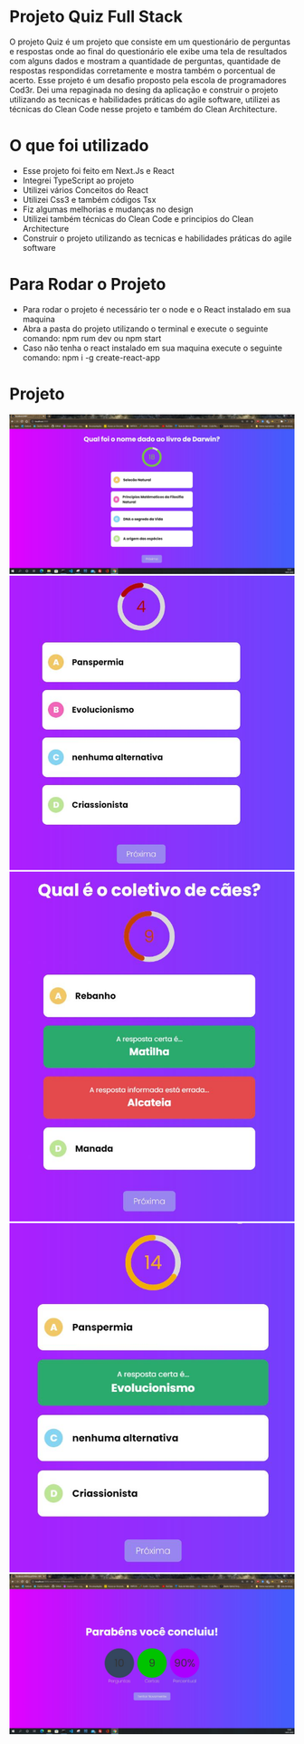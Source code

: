 # Projeto Quiz Full Stack 
O projeto Quiz é um projeto que consiste em um questionário de perguntas e respostas 
onde ao final do questionário ele exibe uma tela de resultados com alguns dados e mostram
a quantidade de perguntas, quantidade de respostas respondidas corretamente e mostra 
também o porcentual de acerto. Esse projeto é um desafio proposto pela escola de programadores Cod3r.
Dei uma repaginada no desing da aplicação e construir o projeto utilizando as tecnicas e habilidades 
práticas do agile software, utilizei as técnicas do Clean Code nesse projeto e também do Clean Architecture.

# O que foi utilizado
- Esse projeto foi feito em Next.Js e React 
- Integrei TypeScript ao projeto 
- Utilizei vários Conceitos do React
- Utilizei Css3 e também códigos Tsx
- Fiz algumas melhorias e mudanças no design
- Utilizei também técnicas do Clean Code e principios do Clean Architecture
- Construir o projeto utilizando as tecnicas e habilidades práticas do agile software

# Para Rodar o Projeto 
- Para rodar o projeto é necessário ter o node e o React instalado em sua maquina
- Abra a pasta do projeto utilizando o terminal e execute o seguinte comando: npm rum dev ou npm start
- Caso não tenha o react instalado em sua maquina execute o seguinte comando: npm i -g create-react-app 

# Projeto
![imagem-01.JPG](https://github.com/Danilo55Amaral/Projeto-Quiz-FullStack/blob/main/imagem-01.JPG)
![imagem-002.JPG](https://github.com/Danilo55Amaral/Projeto-Quiz-FullStack/blob/main/imagem-002.JPG)
![imagem-003.JPG](https://github.com/Danilo55Amaral/Projeto-Quiz-FullStack/blob/main/imagem-003.JPG)
![imagem-004.JPG](https://github.com/Danilo55Amaral/Projeto-Quiz-FullStack/blob/main/imagem-004.JPG)
![imagem-005.JPG](https://github.com/Danilo55Amaral/Projeto-Quiz-FullStack/blob/main/imagem-005.JPG)
